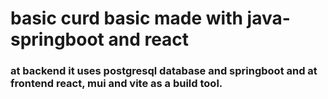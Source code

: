 # basic curd basic made with java-springboot and react

### at backend it uses postgresql database and springboot and at frontend react, mui and vite as a build tool. 
